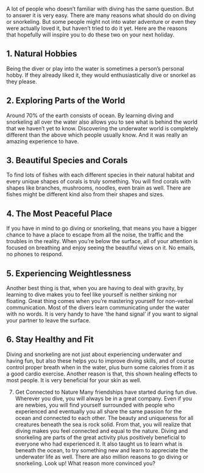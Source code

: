 A lot of people who doesn’t familiar with diving has the same question. But to answer it is very easy.
There are many reasons what should do on diving or snorkeling. But some people might not into water
adventure or even they were actually loved it, but haven’t tried to do it yet. Here are the reasons that
hopefully will inspire you to do these two on your next holiday.

## 1. Natural Hobbies
Being the diver or play into the water is sometimes a person’s personal hobby. If they already
liked it, they would enthusiastically dive or snorkel as they please.

## 2. Exploring Parts of the World
Around 70% of the earth consists of ocean. By learning diving and snorkeling all over the water
also allows you to see what is behind the world that we haven’t yet to know. Discovering the
underwater world is completely different than the above which people usually know. And it was
really an amazing experience to have.

## 3. Beautiful Species and Corals
To find lots of fishes with each different species in their natural habitat and every unique shapes
of corals is truly something. You will find corals with shapes like branches, mushrooms, noodles,
even brain as well. There are fishes might be different kind also from their shapes and sizes.

## 4. The Most Peaceful Place
If you have in mind to go diving or snorkeling, that means you have a bigger chance to have a
place to escape from all the noise, the traffic and the troubles in the reality. When you’re below
the surface, all of your attention is focused on breathing and enjoy seeing the beautiful views on
it. No emails, no phones to respond.

## 5. Experiencing Weightlessness
Another best thing is that, when you are having to deal with gravity, by learning to dive makes
you to feel like yourself is neither sinking nor floating. Great thing comes when you’re mastering
yourself for non-verbal communication. Most of the divers learn communicating under the
water with no words. It is very handy to have ‘the hand signal’ if you want to signal your partner
to leave the surface.

## 6. Stay Healthy and Fit
Diving and snorkeling are not just about experiencing underwater and having fun, but also these
helps you to improve diving skills, and of course control proper breath when in the water, plus
burn some calories from it as a good cardio exercise. Another reason is that, this shown healing
effects to most people. It is very beneficial for your skin as well.

7. Get Connected to Nature
Many friendships have started during fun dive. Wherever you dive, you will always be in a great
company. Even if you are newbies, you will find yourself surrounded with people who
experienced and eventually you all share the same passion for the ocean and connected to each
other. The beauty and uniqueness for all creatures beneath the sea is rock solid. From that, you
will realize that diving makes you feel connected and equal to the nature.
Diving and snorkeling are parts of the great activity plus positively beneficial to everyone who had
experienced it. It also taught us to learn what is beneath the ocean, to try something new and learn to
appreciate the underwater life as well. There are also million reasons to go diving or snorkeling. Look
up! What reason more convinced you?
